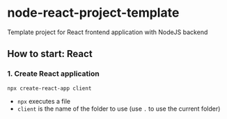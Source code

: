 # node-react-project-template

Template project for React frontend application with NodeJS backend

## How to start: React

### 1. Create React application

```shell
npx create-react-app client
```

- `npx` executes a file
- `client` is the name of the folder to use (use `.` to use the current folder)
